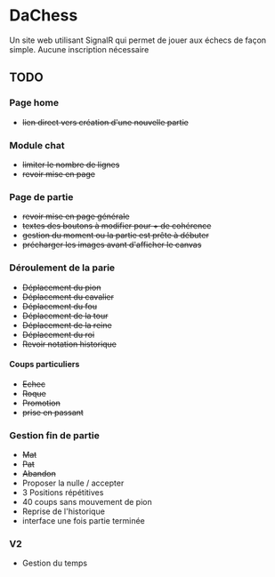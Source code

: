 # DaChess

Un site web utilisant SignalR qui permet de jouer aux échecs de façon simple.
Aucune inscription nécessaire

## TODO

### Page home 
* ~~lien direct vers création d'une nouvelle partie~~

### Module chat
* ~~limiter le nombre de lignes~~
* ~~revoir mise en page~~

### Page de partie
* ~~revoir mise en page générale~~
* ~~textes des boutons à modifier pour + de cohérence~~
* ~~gestion du moment ou la partie est prête à débuter~~
* ~~précharger les images avant d'afficher le canvas~~

### Déroulement de la parie
* ~~Déplacement du pion~~
* ~~Déplacement du cavalier~~
* ~~Déplacement du fou~~
* ~~Déplacement de la tour~~
* ~~Déplacement de la reine~~
* ~~Déplacement du roi~~
* ~~Revoir notation historique~~ 

#### Coups particuliers
* ~~Echec~~
* ~~Roque~~
* ~~Promotion~~
* ~~prise en passant~~

### Gestion fin de partie
* ~~Mat~~
* ~~Pat~~
* ~~Abandon~~
* Proposer la nulle / accepter
* 3 Positions répétitives
* 40 coups sans mouvement de pion
* Reprise de l'historique
* interface une fois partie terminée

### V2
* Gestion du temps
